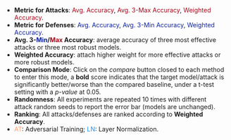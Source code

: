 * **Metric for Attacks**: <span style="color: #a8071a">Avg. Accuracy</span>, <span style="color: #a8071a">Avg. 3-Max Accuracy</span>, <span style="color: #a8071a">Weighted Accuracy</span>.
* **Metric for Defenses**: <span style="color: #10239e">Avg. Accuracy</span>, <span style="color: #10239e">Avg. 3-Min Accuracy</span>, <span style="color: #10239e">Weighted Accuracy</span>.
* **Avg. 3-<span style="color: #10239e">Min</span>/<span style="color: #a8071a">Max</span> Accuracy**: average accuracy of three most effective attacks or three most robust models.
* **Weighted Accuracy**: attach higher weight for more effective attacks or more robust models.
* **Comparison Mode**: Click on the *compare* button closed to each method to enter this mode, a **bold** score indicates that the target model/attack is significantly better/worse than the compared baseline, under a t-test setting with a *p-value* at 0.05.
* **Randomness**: All experiments are repeated 10 times with different attack random seeds to report the error bar (models are unchanged). 
* **Ranking**: All attacks/defenses are ranked according to **Weighted Accuracy**.
* <span style="color: #ff9c6e">AT</span>: Adversarial Training; <span style="color: #1890ff">LN</span>: Layer Normalization.
